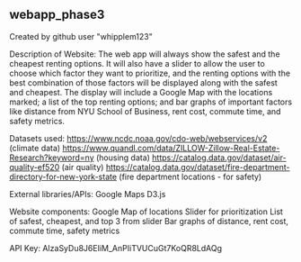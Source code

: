 ## webapp_phase3

Created by github user "whipplem123"

Description of Website:
The web app will always show the safest and the cheapest renting options.
It will also have a slider to allow the user to choose which factor they
want to prioritize, and the renting options with the best combination of
those factors will be displayed along with the safest and cheapest.
The display will include a Google Map with the locations marked; a list
of the top renting options; and bar graphs of important factors like
distance from NYU School of Business, rent cost, commute time, and safety
metrics.

Datasets used:
https://www.ncdc.noaa.gov/cdo-web/webservices/v2 (climate data)
https://www.quandl.com/data/ZILLOW-Zillow-Real-Estate-Research?keyword=ny
(housing data)
https://catalog.data.gov/dataset/air-quality-ef520 (air quality)
https://catalog.data.gov/dataset/fire-department-directory-for-new-york-state
(fire department locations - for safety)

External libraries/APIs:
Google Maps
D3.js

Website components:
Google Map of locations
Slider for prioritization
List of safest, cheapest, and top 3 from slider
Bar graphs of distance, rent cost, commute time, safety metrics

API Key:
AIzaSyDu8J6EIiM_AnPIiTVUCuGt7KoQR8LdAQg